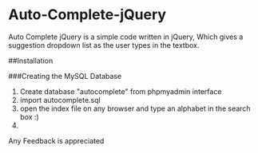 # Auto-Complete-jQuery

Auto Complete jQuery is a simple code written in jQuery, Which gives a suggestion dropdown list as the user types in the textbox.

##Installation

###Creating the MySQL Database

1. Create database "autocomplete" from phpmyadmin interface
2. import autocomplete.sql
3. open the index file on any browser and type an alphabet in the search box :)
4. 

Any Feedback is appreciated 
